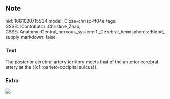## Note
nid: 1661020715534
model: Cloze-chrisc-ff04e
tags: GSSE::!Contributor::Christine_Zhao, GSSE::Anatomy::Central_nervous_system::1._Cerebral_hemispheres::Blood_supply
markdown: false

### Text
<div>
  <div>
    <div>
      <div>
        <div>
          The posterior cerebral artery territory meets that of the
          anterior cerebral artery at the {{c1::parieto-occipital
          sulcus}}.
        </div>
      </div>
    </div>
  </div>
</div>

### Extra
<img src="paste-cb4a72f8ce80a2d3847ad58aaa2b6cb148622a8e.jpg">
